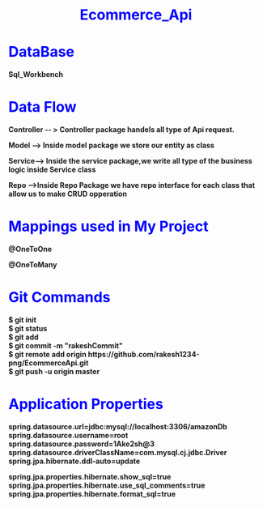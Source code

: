 <h1 style="color:blue;text-align:center;" ><b>Ecommerce_Api</h1>

<h1 style="color:blue;";><b>DataBase </h1>
<p>Sql_Workbench<p>

<h1 style="color:blue;";><b>Data Flow </h1>
<p>Controller -- > Controller package handels all type of Api request. </p>
<p>Model --> Inside model package we store our entity as  class </p>
<p>Service--> Inside the service package,we write all type of the business logic inside Service class</p>
<p>Repo -->Inside Repo Package we have repo interface for each class that allow us to make CRUD opperation</p>
<h1 style="color:blue;";><b>Mappings used in My Project </h1>
<p>@OneToOne</p>
<p>@OneToMany</p>
<h1 style="color:blue;";><b>Git Commands </h1>
$ git init
<br>
$ git status
<br>
$ git add
<br>
$ git  commit -m "rakeshCommit"
<br>
$ git remote add origin https://github.com/rakesh1234-png/EcommerceApi.git
<br>
$ git push -u origin master

<br>
<h1 style="color:blue;";><b>Application Properties</h1>
spring.datasource.url=jdbc:mysql://localhost:3306/amazonDb
<br>
spring.datasource.username=root
<br>
spring.datasource.password=1Ake2sh@3
<br>
spring.datasource.driverClassName=com.mysql.cj.jdbc.Driver
<br>
spring.jpa.hibernate.ddl-auto=update
<br>

spring.jpa.properties.hibernate.show_sql=true
<br>
spring.jpa.properties.hibernate.use_sql_comments=true
<br>
spring.jpa.properties.hibernate.format_sql=true
